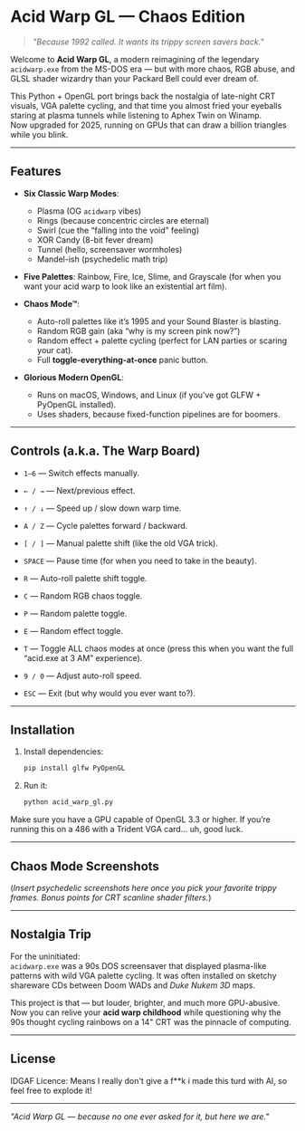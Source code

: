 # Acid Warp GL — Chaos Edition

> *"Because 1992 called. It wants its trippy screen savers back."*

Welcome to **Acid Warp GL**, a modern reimagining of the legendary `acidwarp.exe` from the MS-DOS era — but with more chaos, RGB abuse, and GLSL shader wizardry than your Packard Bell could ever dream of.  

This Python + OpenGL port brings back the nostalgia of late-night CRT visuals, VGA palette cycling, and that time you almost fried your eyeballs staring at plasma tunnels while listening to Aphex Twin on Winamp.  
Now upgraded for 2025, running on GPUs that can draw a billion triangles while you blink.

---

## Features

- **Six Classic Warp Modes**:  
  - Plasma (OG `acidwarp` vibes)  
  - Rings (because concentric circles are eternal)  
  - Swirl (cue the “falling into the void” feeling)  
  - XOR Candy (8-bit fever dream)  
  - Tunnel (hello, screensaver wormholes)  
  - Mandel-ish (psychedelic math trip)  

- **Five Palettes**: Rainbow, Fire, Ice, Slime, and Grayscale (for when you want your acid warp to look like an existential art film).

- **Chaos Mode™**: 
  - Auto-roll palettes like it’s 1995 and your Sound Blaster is blasting.
  - Random RGB gain (aka “why is my screen pink now?”)
  - Random effect + palette cycling (perfect for LAN parties or scaring your cat).
  - Full **toggle-everything-at-once** panic button.

- **Glorious Modern OpenGL**:
  - Runs on macOS, Windows, and Linux (if you’ve got GLFW + PyOpenGL installed).  
  - Uses shaders, because fixed-function pipelines are for boomers.

---

## Controls (a.k.a. The Warp Board)

- `1–6` — Switch effects manually.  
- `← / →` — Next/previous effect.  
- `↑ / ↓` — Speed up / slow down warp time.  
- `A / Z` — Cycle palettes forward / backward.  
- `[ / ]` — Manual palette shift (like the old VGA trick).  
- `SPACE` — Pause time (for when you need to take in the beauty).  
- `R` — Auto-roll palette shift toggle.  
- `C` — Random RGB chaos toggle.  
- `P` — Random palette toggle.  
- `E` — Random effect toggle.  
- `T` — Toggle ALL chaos modes at once (press this when you want the full “acid.exe at 3 AM” experience).  
- `9 / 0` — Adjust auto-roll speed.

- `ESC` — Exit (but why would you ever want to?).

---

## Installation

1. Install dependencies:
    ```bash
    pip install glfw PyOpenGL
    ```
2. Run it:
    ```bash
    python acid_warp_gl.py
    ```

Make sure you have a GPU capable of OpenGL 3.3 or higher. If you’re running this on a 486 with a Trident VGA card… uh, good luck.

---

## Chaos Mode Screenshots

(*Insert psychedelic screenshots here once you pick your favorite trippy frames. Bonus points for CRT scanline shader filters.*)

---

## Nostalgia Trip

For the uninitiated:  
`acidwarp.exe` was a 90s DOS screensaver that displayed plasma-like patterns with wild VGA palette cycling. It was often installed on sketchy shareware CDs between Doom WADs and *Duke Nukem 3D* maps.

This project is that — but louder, brighter, and much more GPU-abusive.  
Now you can relive your **acid warp childhood** while questioning why the 90s thought cycling rainbows on a 14" CRT was the pinnacle of computing.

---

## License

IDGAF Licence: Means I really don't give a f**k i made this turd with AI, so feel free to explode it!

---

*"Acid Warp GL — because no one ever asked for it, but here we are."*
